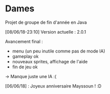 # Dames
Projet de groupe de fin d'année en Java

[08/06/18-23:10]
Version actuelle : 2.0.1

Avancement final :
  - menu (un peu inutile comme pas de mode IA)
  - gameplay ok
  - nouveaux sprites, affichage de l'aide
  - fin de jeu ok
 
 -> Manque juste une IA :(
  
 [06/06/18] : Joyeux anniversaire Mayssoun ! :D
